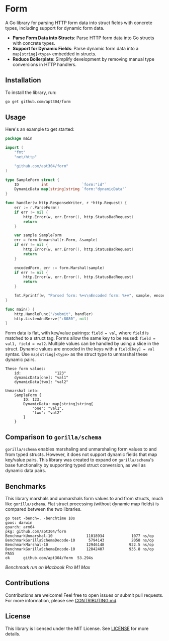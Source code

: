 # Form

A Go library for parsing HTTP form data into struct fields with concrete types, including support for dynamic form data.

- **Parse Form Data into Structs**: Parse HTTP form data into Go structs with concrete types.
- **Support for Dynamic Fields**: Parse dynamic form data into a `map[string]<type>` embedded in structs.
- **Reduce Boilerplate**: Simplify development by removing manual type conversions in HTTP handlers.

## Installation

To install the library, run:

```sh
go get github.com/apt304/form
```

## Usage

Here's an example to get started:

```go
package main

import (
	"fmt"
	"net/http"

	"github.com/apt304/form"
)

type SampleForm struct {
	ID          int               `form:"id"`
	DynamicData map[string]string `form:"dynamicData"`
}

func handler(w http.ResponseWriter, r *http.Request) {
	err := r.ParseForm()
	if err != nil {
		http.Error(w, err.Error(), http.StatusBadRequest)
		return
	}

	var sample SampleForm
	err = form.Unmarshal(r.Form, &sample)
	if err != nil {
		http.Error(w, err.Error(), http.StatusBadRequest)
		return
	}

	encodedForm, err := form.Marshal(sample)
	if err != nil {
		http.Error(w, err.Error(), http.StatusBadRequest)
		return
	}

	fmt.Fprintf(w, "Parsed form: %+v\nEncoded form: %+v", sample, encodedForm)
}

func main() {
	http.HandleFunc("/submit", handler)
	http.ListenAndServe(":8080", nil)
}
```

Form data is flat, with key/value pairings: `field = val`, where `field` is matched to a struct tag. Forms allow the same key to be reused: `field = val1, field = val2`. Multiple values can be handled by using a slice in the struct. Dynamic values are encoded in the keys with a `field[key] = val` syntax. Use `map[string]<type>` as the struct type to unmarshal these dynamic pairs.

```
These form values:
    id:               "123"
    dynamicData[one]: "val1"
    dynamicData[two]: "val2"

Unmarshal into:
    SampleForm {
        ID: 123,
        DynamicData: map[string]string{
            "one": "val1",
            "two": "val2"
        }
    }
```

## Comparison to `gorilla/schema`

`gorilla/schema` enables marshaling and unmarshaling form values to and from typed structs. However, it does not support dynamic fields that map key/value pairs. This library was created to expand on `gorilla/schema`'s base functionality by supporting typed struct conversion, as well as dynamic data pairs.

## Benchmarks

This library marshals and unmarshals form values to and from structs, much like `gorilla/schema`. Flat struct processing (without dynamic map fields) is compared between the two libraries.

```shell
go test -bench=. -benchtime 10s
goos: darwin
goarch: arm64
pkg: github.com/apt304/form
BenchmarkUnmarshal-10              	11018934	        1077 ns/op
BenchmarkGorillaSchemaDecode-10    	 5794143	        2058 ns/op
BenchmarkMarshal-10                	12946148	       922.5 ns/op
BenchmarkGorillaSchemaEncode-10    	12842407	       935.8 ns/op
PASS
ok  	github.com/apt304/form	53.294s
```

_Benchmark run on Macbook Pro M1 Max_

## Contributions

Contributions are welcome! Feel free to open issues or submit pull requests. For more information, please see [CONTRIBUTING.md](CONTRIBUTING.md).

## License

This library is licensed under the MIT License. See [LICENSE](LICENSE) for more details.
